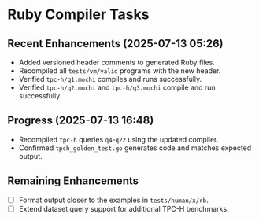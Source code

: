 # Ruby Compiler Tasks

## Recent Enhancements (2025-07-13 05:26)
- Added versioned header comments to generated Ruby files.
- Recompiled all `tests/vm/valid` programs with the new header.
- Verified `tpc-h/q1.mochi` compiles and runs successfully.
- Verified `tpc-h/q2.mochi` and `tpc-h/q3.mochi` compile and run successfully.

## Progress (2025-07-13 16:48)
- Recompiled `tpc-h` queries `q4`-`q22` using the updated compiler.
- Confirmed `tpch_golden_test.go` generates code and matches expected output.

## Remaining Enhancements
- [ ] Format output closer to the examples in `tests/human/x/rb`.
- [ ] Extend dataset query support for additional TPC-H benchmarks.
